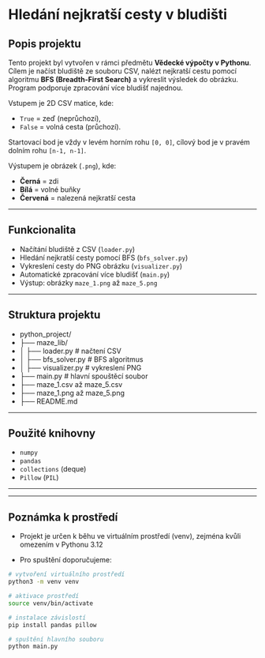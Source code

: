# Hledání nejkratší cesty v bludišti


## Popis projektu
Tento projekt byl vytvořen v rámci předmětu **Vědecké výpočty v Pythonu**. Cílem je načíst bludiště ze souboru CSV, nalézt nejkratší cestu pomocí algoritmu **BFS (Breadth-First Search)** a vykreslit výsledek do obrázku. Program podporuje zpracování více bludišť najednou.

Vstupem je 2D CSV matice, kde:
- `True` = zeď (neprůchozí),
- `False` = volná cesta (průchozí).

Startovací bod je vždy v levém horním rohu `[0, 0]`, cílový bod je v pravém dolním rohu `[n-1, n-1]`.

Výstupem je obrázek (`.png`), kde:
- **Černá** = zdi  
- **Bílá** = volné buňky  
- **Červená** = nalezená nejkratší cesta

---

## Funkcionalita

- Načítání bludiště z CSV (`loader.py`)
- Hledání nejkratší cesty pomocí BFS (`bfs_solver.py`)
- Vykreslení cesty do PNG obrázku (`visualizer.py`)
- Automatické zpracování více bludišť (`main.py`)
- Výstup: obrázky `maze_1.png` až `maze_5.png`

---

## Struktura projektu

- python_project/
- ├── maze_lib/
- │ ├── loader.py    # načtení CSV
- │ ├── bfs_solver.py   # BFS algoritmus
- │ ├── visualizer.py    # vykreslení PNG
- ├── main.py    # hlavní spouštěcí soubor
- ├── maze_1.csv až maze_5.csv
- ├── maze_1.png až maze_5.png
- ├── README.md

---

## Použité knihovny

- `numpy`
- `pandas`
- `collections` (deque)
- `Pillow` (`PIL`)

---

---

## Poznámka k prostředí

- Projekt je určen k běhu ve virtuálním prostředí (venv), zejména kvůli omezením v Pythonu 3.12

- Pro spuštění doporučujeme:

```bash
# vytvoření virtuálního prostředí
python3 -m venv venv

# aktivace prostředí
source venv/bin/activate

# instalace závislostí
pip install pandas pillow

# spuštění hlavního souboru
python main.py

